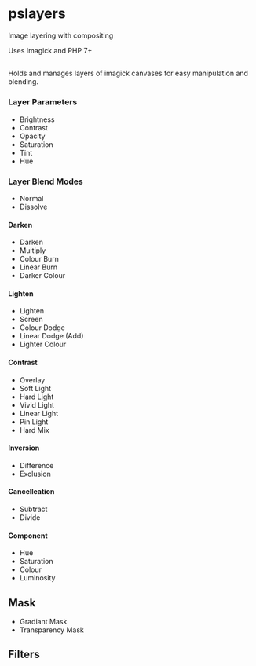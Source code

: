 # pslayers

Image layering with compositing

Uses Imagick and PHP 7+

##

Holds and manages layers of imagick canvases for easy manipulation and
blending.

### Layer Parameters

* Brightness
* Contrast
* Opacity
* Saturation
* Tint
* Hue

### Layer Blend Modes

* Normal
* Dissolve

#### Darken

* Darken
* Multiply
* Colour Burn
* Linear Burn
* Darker Colour

#### Lighten

* Lighten
* Screen
* Colour Dodge
* Linear Dodge (Add)
* Lighter Colour

#### Contrast

* Overlay
* Soft Light
* Hard Light
* Vivid Light
* Linear Light
* Pin Light
* Hard Mix

#### Inversion

* Difference
* Exclusion


#### Cancelleation

* Subtract
* Divide

#### Component

* Hue
* Saturation
* Colour
* Luminosity

## Mask

* Gradiant Mask
* Transparency Mask


## Filters





